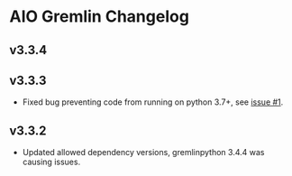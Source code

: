 # AIO Gremlin Changelog

## v3.3.4

## v3.3.3

* Fixed bug preventing code from running on python 3.7+, see [issue #1](https://git.qoto.org/goblin-ogm/aiogremlin/issues/1).

## v3.3.2

* Updated allowed dependency versions, gremlinpython 3.4.4 was causing issues.

